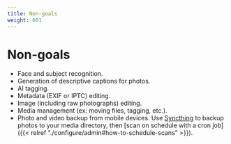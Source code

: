 ```yaml
---
title: Non-goals
weight: 601
---
```


# Non-goals

- Face and subject recognition.
- Generation of descriptive captions for photos.
- AI tagging.
- Metadata (EXIF or IPTC) editing.
- Image (including raw photographs) editing.
- Media management (ex: moving files, tagging, etc.).
- Photo and video backup from mobile devices. Use [Syncthing](https://syncthing.net/) to backup photos to your media directory, then [scan on schedule with a cron job]({{< relref "./configure/admin#how-to-schedule-scans" >}}).
